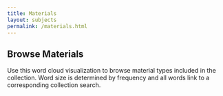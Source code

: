 ```yaml
---
title: Materials
layout: subjects
permalink: /materials.html
---
```


## Browse Materials

Use this word cloud visualization to browse material types included in the collection.
Word size is determined by frequency and all words link to a corresponding collection search.
